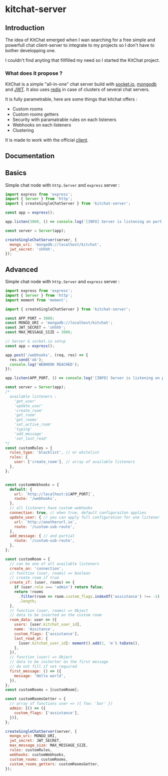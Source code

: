 # kitchat-server

## Introduction

The idea of KitChat emerged when I wan searching for a free simple and powerfull chat client-server to integrate to my projects so I don't have to bother developping one.

I couldn't find anyting that fillfilled my need so I started the KitChat project.

### What does it propose ?

KitChat is a simple "all-in-one" chat server build with [socket.io](https://socket.io/), [mongodb](https://www.mongodb.com) and [JWT](https://jwt.io/). It also uses [redis](https://redis.io/) in case of clusters of several chat servers.

It is fully parametrable, here are some things that kitchat offers :

  - Custom rooms
  - Custom rooms getters
  - Security with paramatrable rules on each listeners
  - Webhooks on each listeners
  - Clustering

It is made to work with the official [client](../kitchat-client).

## Documentation

## Basics

Simple chat node with `http.Server` and `express` server :

```javascript
import express from 'express';
import { Server } from 'http';
import { createSingleChatServer } from 'kitchat-server';

const app = express();

app.listen(3000, () => console.log('[INFO] Server is listening on port', 3000));

const server = Server(app);

createSingleChatServer(server, {
  mongo_uri: 'mongodb://localhost/kitchat',
  jwt_secret: 'shhhh',
});

```

## Advanced

Simple chat node with `http.Server` and `express` server :

```javascript
import express from 'express';
import { Server } from 'http';
import moment from 'moment';

import { createSingleChatServer } from 'kitchat-server';

const APP_PORT = 3000;
const MONGO_URI = 'mongodb://localhost/kitchat';
const JWT_SECRET = 'shhhh';
const MAX_MESSAGE_SIZE = 3000;

// Server & socket.io setup
const app = express();

app.post('/webhooks', (req, res) => {
  res.send('ok');
  console.log('WEBHOOK REACHED');
});

app.listen(APP_PORT, () => console.log('[INFO] Server is listening on port', APP_PORT));

const server = Server(app);
/*
  available listeners :
    'get_user'
    'update_user'
    'create_room'
    'get_room'
    'get_rooms'
    'set_active_room'
    'typing'
    'add_message'
    'set_last_read'
*/
const customRules = {
  rules_type: 'blacklist', // or whitelist
  rules: {
    user: ['create_room'], // array of available listeners
  },
};


const customWebhooks = {
  default: {
    url: `http://localhost:${APP_PORT}`,
    route: '/webhooks',
  },
  // all listeners have custom webhooks
  connection: true, // when true, default configuraiton applies
  update_user: { // you can apply full configuration for one listener
    url: `http://anotherurl.io`,
    route: '/custom-sub-route',
  },
  add_message: { // and partial
    route: '/custom-sub-route',
  },
};

const customRoom = {
  // can be one of all available listeners
  create_on: 'connection', 
  // function (user, rooms) => boolean
  // create room if true
  create_if: (user, rooms) => { 
    if (user.role === 'admin') return false;
    return !rooms
      .filter(room => room.custom_flags.indexOf('assistance') !== -1)
      .length;
  },
  // function (user, rooms) => Object
  // data to be inserted on the custom room
  room_data: user => ({ 
    users: [user.kitchat_user_id],
    name: 'Assitance',
    custom_flags: ['assistance'],
    last_read_at: {
      [user.kitchat_user_id]: moment().add(1, 'm').toDate(),
    },
  }),
  // function (user) => Object
  // data to be insterter on the first message
  // do not fill if not required
  first_message: () => ({ 
    message: 'Hello world',
  }),
};
const customRooms = [customRoom];

const customRoomsGetter = {
  // array of functions user => ({ foo: 'bar' })
  admin: [() => ({ 
    custom_flags: ['assistance'],
  })],
};

createSingleChatServer(server, {
  mongo_uri: MONGO_URI,
  jwt_secret: JWT_SECRET,
  max_message_size: MAX_MESSAGE_SIZE,
  rules: customRules,
  webhooks: customWebhooks,
  custom_rooms: customRooms,
  custom_rooms_getters: customRoomsGetter,
});


```